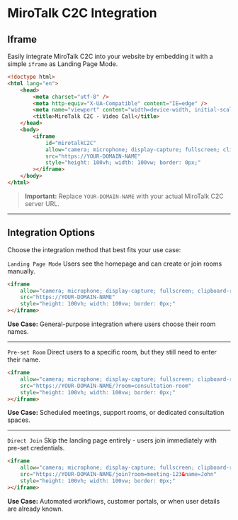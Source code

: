 # MiroTalk C2C Integration

## Iframe

Easily integrate MiroTalk C2C into your website by embedding it with a simple `iframe` as Landing Page Mode.

```html
<!doctype html>
<html lang="en">
    <head>
        <meta charset="utf-8" />
        <meta http-equiv="X-UA-Compatible" content="IE=edge" />
        <meta name="viewport" content="width=device-width, initial-scale=1.0" />
        <title>MiroTalk C2C - Video Call</title>
    </head>
    <body>
        <iframe
            id="mirotalkC2C"
            allow="camera; microphone; display-capture; fullscreen; clipboard-read; clipboard-write; web-share; autoplay"
            src="https://YOUR-DOMAIN-NAME"
            style="height: 100vh; width: 100vw; border: 0px;"
        ></iframe>
    </body>
</html>
```

> **Important:** Replace `YOUR-DOMAIN-NAME` with your actual MiroTalk C2C server URL.

---

## Integration Options

Choose the integration method that best fits your use case:

`Landing Page Mode`
Users see the homepage and can create or join rooms manually.

```html
<iframe
    allow="camera; microphone; display-capture; fullscreen; clipboard-read; clipboard-write; web-share; autoplay"
    src="https://YOUR-DOMAIN-NAME"
    style="height: 100vh; width: 100vw; border: 0px;"
></iframe>
```

**Use Case:** General-purpose integration where users choose their room names.

---

`Pre-set Room`
Direct users to a specific room, but they still need to enter their name.

```html
<iframe
    allow="camera; microphone; display-capture; fullscreen; clipboard-read; clipboard-write; web-share; autoplay"
    src="https://YOUR-DOMAIN-NAME/?room=consultation-room"
    style="height: 100vh; width: 100vw; border: 0px;"
></iframe>
```

**Use Case:** Scheduled meetings, support rooms, or dedicated consultation spaces.

---

`Direct Join`
Skip the landing page entirely - users join immediately with pre-set credentials.

```html
<iframe
    allow="camera; microphone; display-capture; fullscreen; clipboard-read; clipboard-write; web-share; autoplay"
    src="https://YOUR-DOMAIN-NAME/join?room=meeting-123&name=John"
    style="height: 100vh; width: 100vw; border: 0px;"
></iframe>
```

**Use Case:** Automated workflows, customer portals, or when user details are already known.